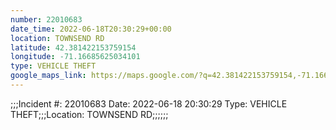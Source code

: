 ```yaml
---
number: 22010683
date_time: 2022-06-18T20:30:29+00:00
location: TOWNSEND RD
latitude: 42.381422153759154
longitude: -71.16685625034101
type: VEHICLE THEFT
google_maps_link: https://maps.google.com/?q=42.381422153759154,-71.16685625034101
---
```


;;;Incident #: 22010683  Date: 2022-06-18 20:30:29   Type: VEHICLE THEFT;;;Location: TOWNSEND RD;;;;;;
